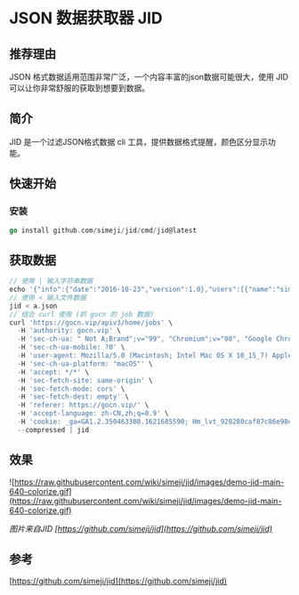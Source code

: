 # JSON 数据获取器 JID

## 推荐理由

JSON 格式数据适用范围非常广泛，一个内容丰富的json数据可能很大，使用 JID 可以让你非常舒服的获取到想要到数据。

## 简介

JID 是一个过滤JSON格式数据 cli 工具，提供数据格式提醒，颜色区分显示功能。

## 快速开始

### 安装

```go
go install github.com/simeji/jid/cmd/jid@latest
```

## 获取数据

```go
// 使用 | 输入字符串数据 
echo '{"info":{"date":"2016-10-23","version":1.0},"users":[{"name":"simeji3","uri":"https://example.com/simeji3","id":3}],"userCount":3}}'|jid
// 使用 < 输入文件数据
jid < a.json
// 结合 curl 使用 (抓 gocn 的 job 数据)
curl 'https://gocn.vip/apiv3/home/jobs' \
  -H 'authority: gocn.vip' \
  -H 'sec-ch-ua: " Not A;Brand";v="99", "Chromium";v="98", "Google Chrome";v="98"' \
  -H 'sec-ch-ua-mobile: ?0' \
  -H 'user-agent: Mozilla/5.0 (Macintosh; Intel Mac OS X 10_15_7) AppleWebKit/537.36 (KHTML, like Gecko) Chrome/98.0.4758.109 Safari/537.36' \
  -H 'sec-ch-ua-platform: "macOS"' \
  -H 'accept: */*' \
  -H 'sec-fetch-site: same-origin' \
  -H 'sec-fetch-mode: cors' \
  -H 'sec-fetch-dest: empty' \
  -H 'referer: https://gocn.vip/' \
  -H 'accept-language: zh-CN,zh;q=0.9' \
  -H 'cookie: _ga=GA1.2.350463308.1621685590; Hm_lvt_928280caf87c86e98e74eefae01ebae4=1636260423; Hm_lvt_d297fc76d67d518fad9ea498b48ed0b1=1650077725; oauth_state=af800884fe5b5d0fe7949063733a9b22339f561e027bb1a225a4933985488054; Hm_lpvt_d297fc76d67d518fad9ea498b48ed0b1=1650077733' \
  --compressed | jid
```

## 效果

![https://raw.githubusercontent.com/wiki/simeji/jid/images/demo-jid-main-640-colorize.gif](https://raw.githubusercontent.com/wiki/simeji/jid/images/demo-jid-main-640-colorize.gif)

*图片来自JID [https://github.com/simeji/jid](https://github.com/simeji/jid)*

## 参考

[https://github.com/simeji/jid](https://github.com/simeji/jid)